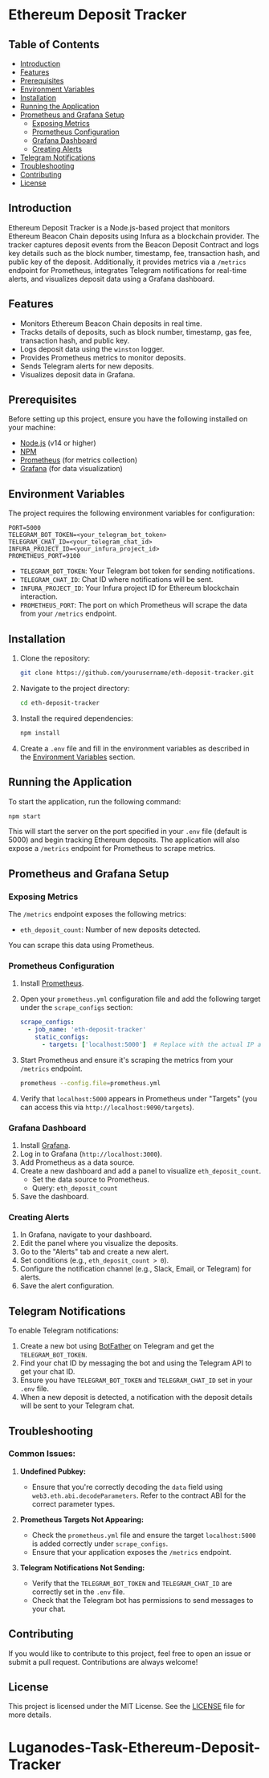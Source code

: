 
# **Ethereum Deposit Tracker**

## **Table of Contents**

- [Introduction](#introduction)
- [Features](#features)
- [Prerequisites](#prerequisites)
- [Environment Variables](#environment-variables)
- [Installation](#installation)
- [Running the Application](#running-the-application)
- [Prometheus and Grafana Setup](#prometheus-and-grafana-setup)
  - [Exposing Metrics](#exposing-metrics)
  - [Prometheus Configuration](#prometheus-configuration)
  - [Grafana Dashboard](#grafana-dashboard)
  - [Creating Alerts](#creating-alerts)
- [Telegram Notifications](#telegram-notifications)
- [Troubleshooting](#troubleshooting)
- [Contributing](#contributing)
- [License](#license)

## **Introduction**

Ethereum Deposit Tracker is a Node.js-based project that monitors Ethereum Beacon Chain deposits using Infura as a blockchain provider. The tracker captures deposit events from the Beacon Deposit Contract and logs key details such as the block number, timestamp, fee, transaction hash, and public key of the deposit. Additionally, it provides metrics via a `/metrics` endpoint for Prometheus, integrates Telegram notifications for real-time alerts, and visualizes deposit data using a Grafana dashboard.

## **Features**

- Monitors Ethereum Beacon Chain deposits in real time.
- Tracks details of deposits, such as block number, timestamp, gas fee, transaction hash, and public key.
- Logs deposit data using the `winston` logger.
- Provides Prometheus metrics to monitor deposits.
- Sends Telegram alerts for new deposits.
- Visualizes deposit data in Grafana.

## **Prerequisites**

Before setting up this project, ensure you have the following installed on your machine:

- [Node.js](https://nodejs.org/) (v14 or higher)
- [NPM](https://www.npmjs.com/)
- [Prometheus](https://prometheus.io/) (for metrics collection)
- [Grafana](https://grafana.com/) (for data visualization)

## **Environment Variables**

The project requires the following environment variables for configuration:

```
PORT=5000
TELEGRAM_BOT_TOKEN=<your_telegram_bot_token>
TELEGRAM_CHAT_ID=<your_telegram_chat_id>
INFURA_PROJECT_ID=<your_infura_project_id>
PROMETHEUS_PORT=9100
```

- `TELEGRAM_BOT_TOKEN`: Your Telegram bot token for sending notifications.
- `TELEGRAM_CHAT_ID`: Chat ID where notifications will be sent.
- `INFURA_PROJECT_ID`: Your Infura project ID for Ethereum blockchain interaction.
- `PROMETHEUS_PORT`: The port on which Prometheus will scrape the data from your `/metrics` endpoint.

## **Installation**

1. Clone the repository:

   ```bash
   git clone https://github.com/yourusername/eth-deposit-tracker.git
   ```

2. Navigate to the project directory:

   ```bash
   cd eth-deposit-tracker
   ```

3. Install the required dependencies:

   ```bash
   npm install
   ```

4. Create a `.env` file and fill in the environment variables as described in the [Environment Variables](#environment-variables) section.

## **Running the Application**

To start the application, run the following command:

```bash
npm start
```

This will start the server on the port specified in your `.env` file (default is 5000) and begin tracking Ethereum deposits. The application will also expose a `/metrics` endpoint for Prometheus to scrape metrics.

## **Prometheus and Grafana Setup**

### **Exposing Metrics**

The `/metrics` endpoint exposes the following metrics:

- `eth_deposit_count`: Number of new deposits detected.

You can scrape this data using Prometheus.

### **Prometheus Configuration**

1. Install [Prometheus](https://prometheus.io/download/).
2. Open your `prometheus.yml` configuration file and add the following target under the `scrape_configs` section:

   ```yaml
   scrape_configs:
     - job_name: 'eth-deposit-tracker'
       static_configs:
         - targets: ['localhost:5000']  # Replace with the actual IP and port if needed
   ```

3. Start Prometheus and ensure it's scraping the metrics from your `/metrics` endpoint.

   ```bash
   prometheus --config.file=prometheus.yml
   ```

4. Verify that `localhost:5000` appears in Prometheus under "Targets" (you can access this via `http://localhost:9090/targets`).

### **Grafana Dashboard**

1. Install [Grafana](https://grafana.com/docs/grafana/latest/setup/install/).
2. Log in to Grafana (`http://localhost:3000`).
3. Add Prometheus as a data source.
4. Create a new dashboard and add a panel to visualize `eth_deposit_count`.
   - Set the data source to Prometheus.
   - Query: `eth_deposit_count`
5. Save the dashboard.

### **Creating Alerts**

1. In Grafana, navigate to your dashboard.
2. Edit the panel where you visualize the deposits.
3. Go to the "Alerts" tab and create a new alert.
4. Set conditions (e.g., `eth_deposit_count > 0`).
5. Configure the notification channel (e.g., Slack, Email, or Telegram) for alerts.
6. Save the alert configuration.

## **Telegram Notifications**

To enable Telegram notifications:

1. Create a new bot using [BotFather](https://core.telegram.org/bots#botfather) on Telegram and get the `TELEGRAM_BOT_TOKEN`.
2. Find your chat ID by messaging the bot and using the Telegram API to get your chat ID.
3. Ensure you have `TELEGRAM_BOT_TOKEN` and `TELEGRAM_CHAT_ID` set in your `.env` file.
4. When a new deposit is detected, a notification with the deposit details will be sent to your Telegram chat.

## **Troubleshooting**

### **Common Issues:**

1. **Undefined Pubkey:**
   - Ensure that you're correctly decoding the `data` field using `web3.eth.abi.decodeParameters`. Refer to the contract ABI for the correct parameter types.

2. **Prometheus Targets Not Appearing:**
   - Check the `prometheus.yml` file and ensure the target `localhost:5000` is added correctly under `scrape_configs`.
   - Ensure that your application exposes the `/metrics` endpoint.

3. **Telegram Notifications Not Sending:**
   - Verify that the `TELEGRAM_BOT_TOKEN` and `TELEGRAM_CHAT_ID` are correctly set in the `.env` file.
   - Check that the Telegram bot has permissions to send messages to your chat.

## **Contributing**

If you would like to contribute to this project, feel free to open an issue or submit a pull request. Contributions are always welcome!

## **License**

This project is licensed under the MIT License. See the [LICENSE](LICENSE) file for more details.

# Luganodes-Task-Ethereum-Deposit-Tracker
